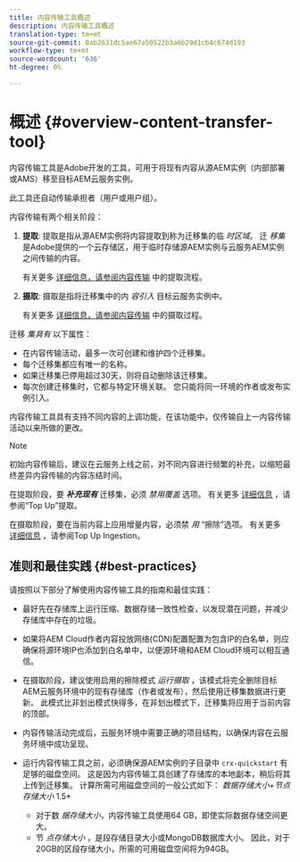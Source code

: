 ```yaml
---
title: 内容传输工具概述
description: 内容传输工具概述
translation-type: tm+mt
source-git-commit: 0ab2631dc5ae67a50522b3a6b29d1cb4c674d193
workflow-type: tm+mt
source-wordcount: '636'
ht-degree: 0%

---
```



# 概述 {#overview-content-transfer-tool}

内容传输工具是Adobe开发的工具，可用于将现有内容从源AEM实例（内部部署或AMS）移至目标AEM云服务实例。

此工具还自动传输承担者（用户或用户组）。

内容传输有两个相关阶段：

1. **提取**:  提取是指从源AEM实例将内容提取到称为迁移集的临 *时区域*。 迁 *移集* 是Adobe提供的一个云存储区，用于临时存储源AEM实例与云服务AEM实例之间传输的内容。

   有关更多 [详细信息，请参阅内容传输](/help/move-to-cloud-service/content-transfer-tool/using-content-transfer-tool.md#extraction-process) 中的提取流程。

2. **摄取**: 摄取是指将迁移集中的内 *容引入* 目标云服务实例中。

   有关更多 [详细信息，请参阅内容传输](/help/move-to-cloud-service/content-transfer-tool/using-content-transfer-tool.md#ingestion-process) 中的摄取过程。

迁移 *集具有* 以下属性：

* 在内容传输活动，最多一次可创建和维护四个迁移集。
* 每个迁移集都应有唯一的名称。
* 如果迁移集已停用超过30天，则将自动删除该迁移集。
* 每次创建迁移集时，它都与特定环境关联。 您只能将同一环境的作者或发布实例引入。

内容传输工具具有支持不同内容的上调功能，在该功能中，仅传输自上一内容传输活动以来所做的更改。

>[!NOTE]
> 初始内容传输后，建议在云服务上线之前，对不同内容进行频繁的补充，以缩短最终差异内容传输的内容冻结时间。

在提取阶段，要 ***补充现有*** 迁移集，必须 *禁用覆盖* 选项。 有关更多 [详细信息](/help/move-to-cloud-service/content-transfer-tool/using-content-transfer-tool.md#top-up-extraction-process) ，请参阅“Top Up”提取。

在摄取阶段，要在当前内容上应用增量内容，必须禁 *用* “擦除”选项。 有关更多 [详细信息](/help/move-to-cloud-service/content-transfer-tool/using-content-transfer-tool.md#top-up-ingestion-process) ，请参阅Top Up Ingestion。


## 准则和最佳实践 {#best-practices}

请按照以下部分了解使用内容传输工具的指南和最佳实践：

* 最好先在存储库上运行压缩、数据存储一致性检查，以发现潜在问题，并减少存储库中存在的垃圾。

* 如果将AEM Cloud作者内容投放网络(CDN)配置配置为包含IP的白名单，则应确保将源环境IP也添加到白名单中，以便源环境和AEM Cloud环境可以相互通信。

* 在摄取阶段，建议使用启用的擦除模式 *运行摄取* ，该模式将完全删除目标AEM云服务环境中的现有存储库（作者或发布），然后使用迁移集数据进行更新。 此模式比非划出模式快得多，在非划出模式下，迁移集将应用于当前内容的顶部。

* 内容传输活动完成后，云服务环境中需要正确的项目结构，以确保内容在云服务环境中成功呈现。

* 运行内容传输工具之前，必须确保源AEM实例的子目录中 `crx-quickstart` 有足够的磁盘空间。 这是因为内容传输工具创建了存储库的本地副本，稍后将其上传到迁移集。
计算所需可用磁盘空间的一般公式如下：
   *数据存储大小+节点存储大小* 1.5*

   * 对于数 *据存储大小*，内容传输工具使用64 GB，即使实际数据存储空间更大。
   * 节 *点存储大小* ，是段存储目录大小或MongoDB数据库大小。
因此，对于20GB的区段存储大小，所需的可用磁盘空间将为94GB。